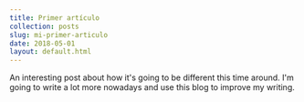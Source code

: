 ```yaml
---
title: Primer artículo
collection: posts
slug: mi-primer-articulo
date: 2018-05-01
layout: default.html
---
```


An interesting post about how it's going to be different this time around. I'm going to write a lot more nowadays and use this blog to improve my writing.

